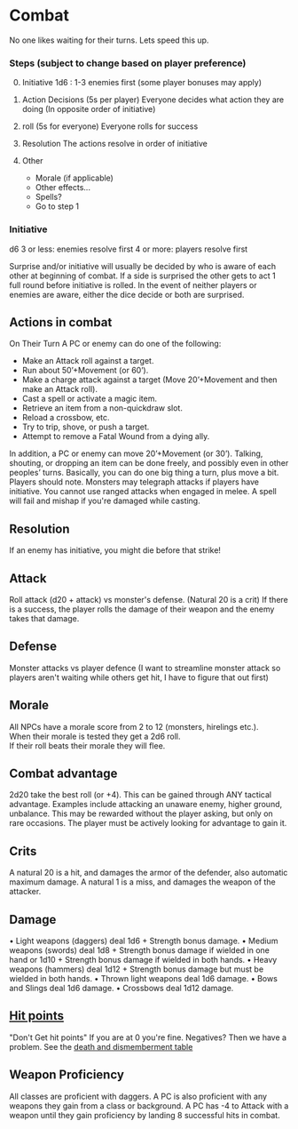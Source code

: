 # Combat

No one likes waiting for their turns.
Lets speed this up.

### Steps (subject to change based on player preference)
0. Initiative 
    1d6 : 1-3 enemies first (some player bonuses may apply)

1. Action Decisions (5s per player)
    Everyone decides what action they are doing
    (In opposite order of initiative)
2. roll (5s for everyone)
    Everyone rolls for success 
3. Resolution 
    The actions resolve in order of initiative
4. Other 
    - Morale (if applicable)
    - Other effects...
    - Spells?
    - Go to step 1

### Initiative 
d6
3 or less: enemies resolve first
4 or more: players resolve first

Surprise and/or initiative will usually be decided by who is aware of each
other at beginning of combat. 
If a side is surprised the other gets to act 1 full round before initiative
is rolled.
In the event of neither players or enemies are aware,
either the dice decide or both are surprised.

## Actions in combat
On Their Turn
A PC or enemy can do one of the following:
+ Make an Attack roll against a target.
+ Run about 50’+Movement (or 60’).
+ Make a charge attack against a target (Move
    20’+Movement and then make an Attack roll).
+ Cast a spell or activate a magic item.
+ Retrieve an item from a non-quickdraw slot.
+ Reload a crossbow, etc.
+ Try to trip, shove, or push a target.
+ Attempt to remove a Fatal Wound from a dying ally.

In addition, a PC or enemy can move 20’+Movement (or 30’).
Talking, shouting, or dropping an item can be done freely, and
possibly even in other peoples’ turns. Basically, you can do one
big thing a turn, plus move a bit.
Players should note.
Monsters may telegraph attacks if players have initiative.
You cannot use ranged attacks when engaged in melee.
A spell will fail and mishap if you're damaged while casting.

## Resolution
If an enemy has initiative, you might die before that strike!

## Attack
Roll attack (d20 + attack) vs monster's defense. (Natural 20 is a crit)
If there is a success, the player rolls the damage of their weapon
and the enemy takes that damage.

## Defense
Monster attacks vs player defence 
(I want to streamline monster attack so players aren't waiting while others get
hit, I have to figure that out first) 

## Morale
All NPCs have a morale score from 2 to 12 (monsters, hirelings etc.).  
When their morale is tested they get a 2d6 roll.  
If their roll beats their morale they will flee. 

## Combat advantage
2d20 take the best roll (or +4). 
This can be gained through ANY tactical advantage.
Examples include attacking an unaware enemy, higher ground, unbalance. 
This may be rewarded without the player asking, but only on rare occasions.
The player must be actively looking for advantage to gain it.

## Crits
A natural 20 is a hit, and damages the armor of the defender, also automatic
maximum damage.
A natural 1 is a miss, and damages the weapon of the attacker. 

## Damage

• Light weapons (daggers) deal 1d6 + Strength bonus damage.
• Medium weapons (swords) deal 1d8 + Strength bonus
    damage if wielded in one hand or 1d10 + Strength bonus
    damage if wielded in both hands.
• Heavy weapons (hammers) deal 1d12 + Strength bonus
    damage but must be wielded in both hands.
• Thrown light weapons deal 1d6 damage.
• Bows and Slings deal 1d6 damage.
• Crossbows deal 1d12 damage.

## [Hit points](stats.md#hit-points)

"Don't Get hit points"
If you are at 0 you're fine.
Negatives? Then we have a problem.
See the [death and dismemberment table](DeathDismemberment.md)

## Weapon Proficiency

All classes are proficient with daggers. A PC is also proficient
with any weapons they gain from a class or background. A PC
has -4 to Attack with a weapon until they gain proficiency by
landing 8 successful hits in combat.

